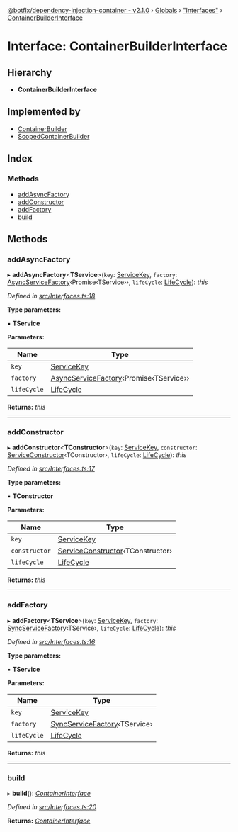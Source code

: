 [@botflx/dependency-injection-container - v2.1.0](../README.md) › [Globals](../globals.md) › ["Interfaces"](../modules/_interfaces_.md) › [ContainerBuilderInterface](_interfaces_.containerbuilderinterface.md)

# Interface: ContainerBuilderInterface

## Hierarchy

* **ContainerBuilderInterface**

## Implemented by

* [ContainerBuilder](../classes/_implementation_container_.containerbuilder.md)
* [ScopedContainerBuilder](../classes/_implementation_scopedcontainer_.scopedcontainerbuilder.md)

## Index

### Methods

* [addAsyncFactory](_interfaces_.containerbuilderinterface.md#addasyncfactory)
* [addConstructor](_interfaces_.containerbuilderinterface.md#addconstructor)
* [addFactory](_interfaces_.containerbuilderinterface.md#addfactory)
* [build](_interfaces_.containerbuilderinterface.md#build)

## Methods

###  addAsyncFactory

▸ **addAsyncFactory**<**TService**>(`key`: [ServiceKey](../modules/_interfaces_.md#servicekey), `factory`: [AsyncServiceFactory](../modules/_interfaces_.md#asyncservicefactory)‹Promise‹TService››, `lifeCycle`: [LifeCycle](../enums/_interfaces_.lifecycle.md)): *this*

*Defined in [src/Interfaces.ts:18](https://github.com/botflux/dependency-injection-container/blob/e8a6c87/packages/DIContainer/src/Interfaces.ts#L18)*

**Type parameters:**

▪ **TService**

**Parameters:**

Name | Type |
------ | ------ |
`key` | [ServiceKey](../modules/_interfaces_.md#servicekey) |
`factory` | [AsyncServiceFactory](../modules/_interfaces_.md#asyncservicefactory)‹Promise‹TService›› |
`lifeCycle` | [LifeCycle](../enums/_interfaces_.lifecycle.md) |

**Returns:** *this*

___

###  addConstructor

▸ **addConstructor**<**TConstructor**>(`key`: [ServiceKey](../modules/_interfaces_.md#servicekey), `constructor`: [ServiceConstructor](../modules/_interfaces_.md#serviceconstructor)‹TConstructor›, `lifeCycle`: [LifeCycle](../enums/_interfaces_.lifecycle.md)): *this*

*Defined in [src/Interfaces.ts:17](https://github.com/botflux/dependency-injection-container/blob/e8a6c87/packages/DIContainer/src/Interfaces.ts#L17)*

**Type parameters:**

▪ **TConstructor**

**Parameters:**

Name | Type |
------ | ------ |
`key` | [ServiceKey](../modules/_interfaces_.md#servicekey) |
`constructor` | [ServiceConstructor](../modules/_interfaces_.md#serviceconstructor)‹TConstructor› |
`lifeCycle` | [LifeCycle](../enums/_interfaces_.lifecycle.md) |

**Returns:** *this*

___

###  addFactory

▸ **addFactory**<**TService**>(`key`: [ServiceKey](../modules/_interfaces_.md#servicekey), `factory`: [SyncServiceFactory](../modules/_interfaces_.md#syncservicefactory)‹TService›, `lifeCycle`: [LifeCycle](../enums/_interfaces_.lifecycle.md)): *this*

*Defined in [src/Interfaces.ts:16](https://github.com/botflux/dependency-injection-container/blob/e8a6c87/packages/DIContainer/src/Interfaces.ts#L16)*

**Type parameters:**

▪ **TService**

**Parameters:**

Name | Type |
------ | ------ |
`key` | [ServiceKey](../modules/_interfaces_.md#servicekey) |
`factory` | [SyncServiceFactory](../modules/_interfaces_.md#syncservicefactory)‹TService› |
`lifeCycle` | [LifeCycle](../enums/_interfaces_.lifecycle.md) |

**Returns:** *this*

___

###  build

▸ **build**(): *[ContainerInterface](_interfaces_.containerinterface.md)*

*Defined in [src/Interfaces.ts:20](https://github.com/botflux/dependency-injection-container/blob/e8a6c87/packages/DIContainer/src/Interfaces.ts#L20)*

**Returns:** *[ContainerInterface](_interfaces_.containerinterface.md)*
